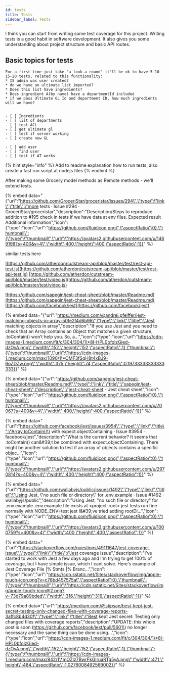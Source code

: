 ```yaml
---
id: tests
title: Tests
sidebar_label: Tests
---
```


I think you can start from writing some test coverage for this project. Writing tests is a good habit in software development. It also gives you some understanding about project structure and basic API routes.

## Basic topics for tests

```
For a first time just take "a look-a-round" it'll be ok to have 5-10-15-20 tests, related to this functionality:
* IS admin was user created?
* do we have an ultimate list imported?
* Does this list have ingredients?
* Does ingredient A(by name) have a departmentId included
* if we pass Ultimate GL Id and department ID, how much ingredients will we have?


- [ ] Ingredients
- [ ] list of departments
- [ ] test ACL
- [ ] get ultimate gl
- [ ] test if server working
- [ ] create new GL

- [ ] add user
- [ ] find user
- [ ] test if AT works
```

{% hint style="info" %}
 Add to readme explanation how to run tests, also create a fast run script at nodejs files
{% endhint %}

After making some Grocery model methods as Remote methods - we'll extend tests.

{% embed data="{\"url\":\"https://github.com/GroceriStar/groceristar/issues/294\",\"type\":\"link\",\"title\":\"more tests · Issue \#294 · GroceriStar/groceristar\",\"description\":\"Description/Steps to reproduce addition to \#195 check in tests if we have data at env files. Expected result Additional information\",\"icon\":{\"type\":\"icon\",\"url\":\"https://github.com/fluidicon.png\",\"aspectRatio\":0},\"thumbnail\":{\"type\":\"thumbnail\",\"url\":\"https://avatars2.githubusercontent.com/u/1469198?s=400&v=4\",\"width\":400,\"height\":400,\"aspectRatio\":1}}" %}

similar tests here

[https://github.com/atherdon/cutstream-api/blob/master/test/rest-api-test.js](https://github.com/atherdon/cutstream-api/blob/master/test/rest-api-test.js) [https://github.com/atherdon/cutstream-api/blob/master/test/video.js](https://github.com/atherdon/cutstream-api/blob/master/test/video.js)



[https://github.com/sapegin/jest-cheat-sheet/blob/master/Readme.md](https://github.com/sapegin/jest-cheat-sheet/blob/master/Readme.md)  
[https://github.com/facebook/jest](https://github.com/facebook/jest)

{% embed data="{\"url\":\"https://medium.com/@andrei.pfeiffer/jest-matching-objects-in-array-50fe2f4d6b98\",\"type\":\"link\",\"title\":\"Jest matching objects in array\",\"description\":\"If you use Jest and you need to check that an Array contains an Object that matches a given structure, .toContain\(\) won’t help you. So, a…\",\"icon\":{\"type\":\"icon\",\"url\":\"https://cdn-images-1.medium.com/fit/c/304/304/1\*8I-HPL0bfoIzGied-dzOvA.png\",\"width\":152,\"height\":152,\"aspectRatio\":1},\"thumbnail\":{\"type\":\"thumbnail\",\"url\":\"https://cdn-images-1.medium.com/max/1090/1\*OMF3fSqH8t4xBJ9-6oZDZw.png\",\"width\":375,\"height\":74,\"aspectRatio\":0.19733333333333333}}" %}

{% embed data="{\"url\":\"https://github.com/sapegin/jest-cheat-sheet/blob/master/Readme.md\",\"type\":\"link\",\"title\":\"sapegin/jest-cheat-sheet\",\"description\":\"jest-cheat-sheet - Jest cheat sheet\",\"icon\":{\"type\":\"icon\",\"url\":\"https://github.com/fluidicon.png\",\"aspectRatio\":0},\"thumbnail\":{\"type\":\"thumbnail\",\"url\":\"https://avatars2.githubusercontent.com/u/70067?s=400&v=4\",\"width\":400,\"height\":400,\"aspectRatio\":1}}" %}

{% embed data="{\"url\":\"https://github.com/facebook/jest/issues/3954\",\"type\":\"link\",\"title\":\"Array.toContain\(\) with expect.objectContaining · Issue \#3954 · facebook/jest\",\"description\":\"What is the current behavior? It seems that .toContain\(\) can&\#39;t be combined with expect.objectContaining. There might be another solution to test if an array of objects contains a specific objec...\",\"icon\":{\"type\":\"icon\",\"url\":\"https://github.com/fluidicon.png\",\"aspectRatio\":0},\"thumbnail\":{\"type\":\"thumbnail\",\"url\":\"https://avatars2.githubusercontent.com/u/2970814?s=400&v=4\",\"width\":400,\"height\":400,\"aspectRatio\":1}}" %}

{% embed data="{\"url\":\"https://github.com/wallabyjs/public/issues/1492\",\"type\":\"link\",\"title\":\"Using Jest, \\\"no such file or directory\\\" for .env.example · Issue \#1492 · wallabyjs/public\",\"description\":\"Using Jest, &quot;no such file or directory&quot; for .env.example .env.example file exists at &lt;project-root&gt; jest tests run fine normally with NODE\_ENV=test jest I&\#39;ve tried adding rootDi...\",\"icon\":{\"type\":\"icon\",\"url\":\"https://github.com/fluidicon.png\",\"aspectRatio\":0},\"thumbnail\":{\"type\":\"thumbnail\",\"url\":\"https://avatars3.githubusercontent.com/u/1000759?s=400&v=4\",\"width\":400,\"height\":400,\"aspectRatio\":1}}" %}

{% embed data="{\"url\":\"https://stackoverflow.com/questions/49111647/jest-coverage-issue\",\"type\":\"link\",\"title\":\"Jest coverage issue\",\"description\":\"I\'ve started to work with Jest a few days ago and I\'m trying to get 100% of coverage, but I have simple issue, which I cant solve.  Here\'s example of Jest Coverage   File          \|% Stmts \|% Branc...\",\"icon\":{\"type\":\"icon\",\"url\":\"https://cdn.sstatic.net/Sites/stackoverflow/img/apple-touch-icon.png?v=c78bd457575a\",\"aspectRatio\":0},\"thumbnail\":{\"type\":\"thumbnail\",\"url\":\"https://cdn.sstatic.net/Sites/stackoverflow/img/apple-touch-icon@2.png?v=73d79a89bded\",\"width\":316,\"height\":316,\"aspectRatio\":1}}" %}

{% embed data="{\"url\":\"https://medium.com/@stipsan/best-kept-jest-secret-testing-only-changed-files-with-coverage-reports-3affc8b4d30f\",\"type\":\"link\",\"title\":\"Best kept Jest secret: Testing only changed files with coverage reports\",\"description\":\"UPDATE: this whole post is soon \(https://github.com/facebook/jest/pull/5601\) no longer necessary and the same thing can be done using…\",\"icon\":{\"type\":\"icon\",\"url\":\"https://cdn-images-1.medium.com/fit/c/304/304/1\*8I-HPL0bfoIzGied-dzOvA.png\",\"width\":152,\"height\":152,\"aspectRatio\":1},\"thumbnail\":{\"type\":\"thumbnail\",\"url\":\"https://cdn-images-1.medium.com/max/942/1\*mOZlz7BwrFkGIruaRTg5yA.png\",\"width\":471,\"height\":484,\"aspectRatio\":1.0276008492569002}}" %}
